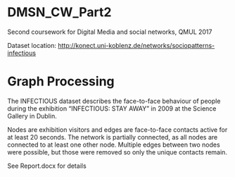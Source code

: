 # DMSN_CW_Part2
Second coursework for Digital Media and social networks, QMUL 2017

Dataset location:
http://konect.uni-koblenz.de/networks/sociopatterns-infectious

# Graph Processing
The INFECTIOUS dataset describes the face-to-face behaviour of people during the exhibition “INFECTIOUS: STAY AWAY” in 2009 at the Science Gallery in Dublin. 

Nodes are exhibition visitors and edges are face-to-face contacts active for at least 20 seconds. The network is partially connected, as all nodes are connected to at least one other node. Multiple edges between two nodes were possible, but those were removed so only the unique contacts remain.

See Report.docx for details
